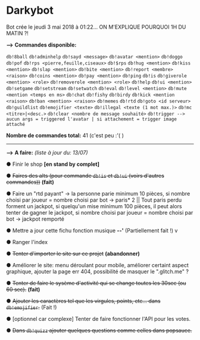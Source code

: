 # Darkybot

Bot crée le jeudi 3 mai 2018 à 01:22... ON M'EXPLIQUE POURQUOI 1H DU MATIN ?!

**-->** **Commandes disponible:**

`db!8ball`
`db!adminhelp`
`db!sayd <message>`
`db!avatar <mention>`
`db!doggo`
`db!pof`
`db!rps <pierre,feuille,ciseaux>`
`db!$rps`
`db!hug <mention>`
`db!kiss <mention>`
`db!slap <mention>`
`db!bite <mention>`
`db!report <membre> <raison>`
`db!coins <mention>`
`db!pay <mention>`
`db!ping`
`db!is`
`db!giverole <mention> <role>`
`db!removerole <mention> <role>`
`db!help`
`db!ui <mention>`
`db!setgame`
`db!setstream`
`db!setwatch`
`db!eval`
`db!level <mention>`
`db!mute <mention <temps en ms>`
`db!chat`
`db!fishy`
`db!birdy`
`db!kick <mention <raison>`
`db!ban <mention> <raison>`
`db!memes`
`db!rtd`
`db!goto <id serveur>`
`db!guildlist`
`db!emojifier <texte>`
`db!illegal <texte (1 mot max.)>`
`db!mc <titre>|<desc.>`
`db!clear <nombre de message souhaité>`
`db!trigger --> aucun args = triggered l'avatar | si attachement = trigger image attaché`

  
**Nombre de commandes total:**  41 (c'est peu :'( )

________________________________________________________________

**-->** **A faire:** *(liste à jour du: 13/07)* 

● Finir le shop **[en stand by complet]**    
  
● ~~Faires des alts (pour commande `db!is` et `db!ui` (voirs d'autres commandes))~~ **(fait)**   
  
● Faire un "rtd payant" -> la personne parie minimum 10 pièces, si nombre choisi par joueur = nombre choisi par bot -> paris* 2 || Tout paris perdu forment un jackpot, si quelqu'un mise minimum 100 pièces, il peut alors tenter de gagner le jackpot, si nombre choisi par joueur = nombre choisi par bot -> jackpot remporté  
  
● Mettre a jour cette fichu fonction musique **--'** (Partiellement fait !) v  
  
● Ranger l'index  
  
● ~~Tenter d'importer le site sur ce projet~~ **(abandonner)**  
  
● Améliorer le site: menu déroulant pour mobile, améliorer certaint aspect graphique, ajouter la page err 404, possibilité de masquer le ".glitch.me" ?  
  
● ~~Tenter de faire le sysème d'activité qui se change toutes les 30sec (ou 60 sec).~~ **(fait)**  
  
● ~~Ajouter les caractères tel que les virgules, points, etc... dans `db!emojifier`.~~ (Fait !)      
   
● [optionnel car complexe] Tenter de faire fonctionner l'API pour les votes.  
  
● ~~Dans `db!quizz` ajouter quelques questions comme celles dans popsauce.~~     
